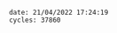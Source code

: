 

                date: 21/04/2022 17:24:19
                cycles: 37860

                         